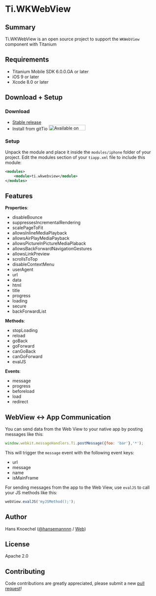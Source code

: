 # Ti.WKWebView

Summary
---------------
Ti.WKWebView is an open source project to support the `WKWebView` component with Titanium

Requirements
---------------
- Titanium Mobile SDK 6.0.0.GA or later
- iOS 9 or later
- Xcode 8.0 or later

Download + Setup
---------------

### Download
* [Stable release](https://github.com/hansemannn/ti.wkwebview/releases)
* Install from gitTio    <a href="http://gitt.io/component/ti.wkwebview" target="_blank"><img src="http://gitt.io/badge@2x.png" width="120" height="18" alt="Available on gitTio" /></a>

### Setup
Unpack the module and place it inside the `modules/iphone` folder of your project.
Edit the modules section of your `tiapp.xml` file to include this module:
```xml
<modules>
    <module>ti.wkwebview</module>
</modules>
```

Features
---------------
**Properties**:
- disableBounce
- suppressesIncrementalRendering
- scalePageToFit
- allowsInlineMediaPlayback
- allowsAirPlayMediaPayback
- allowsPictureInPictureMediaPlaback
- allowsBackForwardNavigationGestures
- allowsLinkPreview
- scrollsToTop
- disableContextMenu
- userAgent
- url
- data
- html
- title
- progress
- loading
- secure
- backForwardList

**Methods**:
- stopLoading
- reload
- goBack
- goForward
- canGoBack
- canGoForward
- evalJS

**Events**:
- message
- progress
- beforeload
- load
- redirect

WebView <-> App Communication
---------------
You can send data from the Web View to your native app by posting messages like this:
```javascript
window.webkit.messageHandlers.Ti.postMessage({foo: 'bar'},'*');
```
This will trigger the `message` event with the following event keys:
- url
- message
- name
- isMainFrame

For sending messages from the app to the Web View, use `evalJS` to call your JS methods like this:
```javascript
webView.evalJS('myJSMethod();');
```

Author
---------------
Hans Knoechel ([@hansemannnn](https://twitter.com/hansemannnn) / [Web](http://hans-knoechel.de))

License
---------------
Apache 2.0

Contributing
---------------
Code contributions are greatly appreciated, please submit a new [pull request](https://github.com/hansemannn/ti.wkwebview/pull/new/master)!
